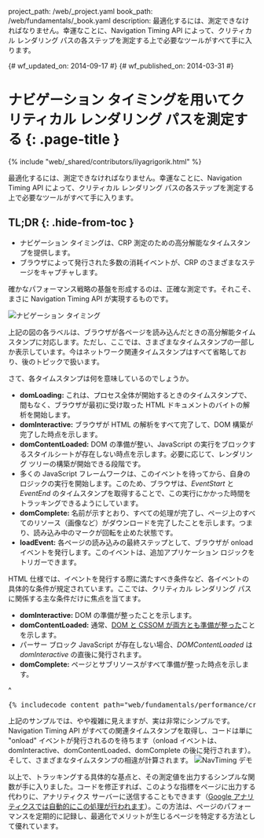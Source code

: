 project_path: /web/_project.yaml
book_path: /web/fundamentals/_book.yaml
description: 最適化するには、測定できなければなりません。幸運なことに、Navigation Timing API によって、クリティカル レンダリング パスの各ステップを測定する上で必要なツールがすべて手に入ります。

{# wf_updated_on: 2014-09-17 #}
{# wf_published_on: 2014-03-31 #}

# ナビゲーション タイミングを用いてクリティカル レンダリング パスを測定する {: .page-title }

{% include "web/_shared/contributors/ilyagrigorik.html" %}


最適化するには、測定できなければなりません。幸運なことに、Navigation Timing API によって、クリティカル レンダリング パスの各ステップを測定する上で必要なツールがすべて手に入ります。


## TL;DR {: .hide-from-toc }
- ナビゲーション タイミングは、CRP 測定のための高分解能なタイムスタンプを提供します。
- ブラウザによって発行された多数の消耗イベントが、CRP のさまざまなステージをキャプチャします。


確かなパフォーマンス戦略の基盤を形成するのは、正確な測定です。それこそ、まさに Navigation Timing API が実現するものです。

<img src="images/dom-navtiming.png" class="center" alt="ナビゲーション タイミング">

上記の図の各ラベルは、ブラウザが各ページを読み込んだときの高分解能タイムスタンプに対応します。ただし、ここでは、さまざまなタイムスタンプの一部しか表示しています。今はネットワーク関連タイムスタンプはすべて省略しており、後のトピックで扱います。

さて、各タイムスタンプは何を意味しているのでしょうか。

* **domLoading:** これは、プロセス全体が開始するときのタイムスタンプで、間もなく、ブラウザが最初に受け取った HTML 
ドキュメントのバイトの解析を開始します。
* **domInteractive:** ブラウザが HTML の解析をすべて完了して、DOM 構築が完了した時点を示します。
* **domContentLoaded:** DOM の準備が整い、JavaScript の実行をブロックするスタイルシートが存在しない時点を示します。必要に応じて、レンダリング ツリーの構築が開始できる段階です。
* 多くの JavaScript フレームワークは、このイベントを待ってから、自身のロジックの実行を開始します。このため、ブラウザは、_EventStart_ と _EventEnd_ のタイムスタンプを取得することで、この実行にかかった時間をトラッキングできるようにしています。
* **domComplete:** 名前が示すとおり、すべての処理が完了し、ページ上のすべてのリソース（画像など）がダウンロードを完了したことを示します。つまり、読み込み中のマークが回転を止めた状態です。
* **loadEvent:** 各ページの読み込みの最終ステップとして、ブラウザが onload イベントを発行します。このイベントは、追加アプリケーション ロジックをトリガーできます。

HTML 仕様では、イベントを発行する際に満たすべき条件など、各イベントの具体的な条件が規定されています。ここでは、クリティカル レンダリング パスに関係する主な条件だけに焦点を当てます。

* **domInteractive:** DOM の準備が整ったことを示します。
* **domContentLoaded:** 通常、[DOM と CSSOM が両方とも準備が整った](http://calendar.perfplanet.com/2012/deciphering-the-critical-rendering-path/)ことを示します。
* パーサー ブロック JavaScript が存在しない場合、_DOMContentLoaded_ は _domInteractive_ の直後に発行されます。
* **domComplete:** ページとサブリソースがすべて準備が整った時点を示します。

^

<pre class="prettyprint">
{% includecode content_path="web/fundamentals/performance/critical-rendering-path/_code/measure_crp.html" region_tag="full"   adjust_indentation="auto" %}
</pre>

上記のサンプルでは、やや複雑に見えますが、実は非常にシンプルです。Navigation Timing API がすべての関連タイムスタンプを取得し、コードは単に "onload" イベントが発行されるのを待ちます（onload イベントは、domInteractive、domContentLoaded、domComplete の後に発行されます）。そして、さまざまなタイムスタンプの相違が計算されます。
<img src="images/device-navtiming-small.png" class="center" alt="NavTiming デモ">

以上で、トラッキングする具体的な基点と、その測定値を出力するシンプルな関数が手に入りました。コードを修正すれば、このような指標をページに出力する代わりに、アナリティクス サーバーに送信することもできます（[Google アナリティクスでは自動的にこの処理が行われます](https://support.google.com/analytics/answer/1205784?hl=ja)）。この方法は、ページのパフォーマンスを定期的に記録し、最適化でメリットが生じるページを特定する方法として優れています。



